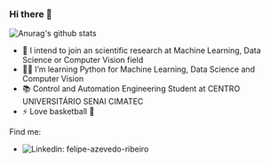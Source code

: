 ### Hi there 👋

![Anurag's github stats](https://github-readme-stats.vercel.app/api?username=feliper2002&hide=issues&count_private=true&show_icons=true&theme=dracula)

- 🤖 I intend to join an scientific research at Machine Learning, Data Science or Computer Vision field
- 👨‍💻 I’m learning Python for Machine Learning, Data Science and Computer Vision
- 📚 Control and Automation Engineering Student at CENTRO UNIVERSITÁRIO SENAI CIMATEC
- ⚡ Love basketball 🏀

Find me:

- ![Linkedin: felipe-azevedo-ribeiro](https://img.shields.io/badge/-Linkedin-blue?style=flat&logo=Linkedin&logoColor=white&link=https://www.linkedin.com/in/felipe-azevedo-ribeiro/)
